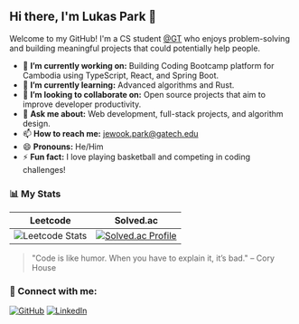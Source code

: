 ## Hi there, I'm Lukas Park 👋

<!-- Introduction -->
Welcome to my GitHub! I'm a CS student [@GT](https://www.gatech.edu/) who enjoys problem-solving and building meaningful projects that could potentially help people.

- 🔭 **I’m currently working on:** Building Coding Bootcamp platform for Cambodia using TypeScript, React, and Spring Boot.
- 🌱 **I’m currently learning:** Advanced algorithms and Rust.
- 👯 **I’m looking to collaborate on:** Open source projects that aim to improve developer productivity.
- 💬 **Ask me about:** Web development, full-stack projects, and algorithm design.
- 📫 **How to reach me:** [jewook.park@gatech.edu](mailto:jewook.park@gatech.edu)
- 😄 **Pronouns:** He/Him
- ⚡ **Fun fact:** I love playing basketball and competing in coding challenges!

<!-- Leetcode & Solved.ac Stats -->
### 📊 My Stats

| Leetcode | Solved.ac |
|---|---|
| ![Leetcode Stats](https://leetcard.jacoblin.cool/GenuineLukas?theme=unicorn&font=Karma&ext=activity) | [![Solved.ac Profile](http://mazassumnida.wtf/api/v2/generate_badge?boj=woogi22)](https://solved.ac/woogi22/) |

<!-- Add your favorite quote or a final statement -->
> "Code is like humor. When you have to explain it, it’s bad." – Cory House

<!-- Footer with social links -->
### 🔗 Connect with me:

[![GitHub](https://img.shields.io/badge/GitHub-171515?style=for-the-badge&logo=github&logoColor=white)](https://github.com/lukasp-dev)
[![LinkedIn](https://img.shields.io/badge/LinkedIn-0077B5?style=for-the-badge&logo=linkedin&logoColor=white)](https://www.linkedin.com/in/jewookpark/)
